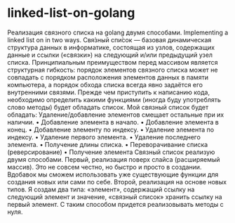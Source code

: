 # linked-list-on-golang
Реализация связного списка на golang двумя способами. Implementing a linked list on in two ways. 
Свя́зный спи́сок — базовая динамическая структура данных в информатике, состоящая из узлов, содержащих данные и ссылки («связки») на следующий и/или предыдущий узел списка. Принципиальным преимуществом перед массивом является структурная гибкость: порядок элементов связного списка может не совпадать с порядком расположения элементов данных в памяти компьютера, а порядок обхода списка всегда явно задаётся его внутренними связями.
Прежде чем приступить к написанию кода, необходимо определить какими функциями (иногда буду употреблять слово методы) будет обладать список.
Мой связный список будет обладать:
Удаление/добавление элементов смещает остальные при их наличии.
•	Добавление элемента в начало.
•	Добавление элемента в конец.
•	Добавление элементу по индексу.
•	Удаление элемента по индексу.
•	Удаление первого элемента.
•	Удаление последнего элемента.
•	Получение длины списка.
•	Переворачивание списка (реверсирование)
•	Получение элемента
Связный список реализую двумя способами. 
Первый, реализация поверх слайса (расширяемый массив). Это не совсем честно, но быстро и просто в создании. Вдобавок мы сможем использовать уже существующие функции для создания новых или сами по себе.
Второй, реализация на основе новых типов. Я создам два типа: «элемент», содержащий ссылку на следующий элемент и значение, «связный список» хранить ссылку на первый элемент. С таким способом придется реализовывать методы с нуля.
